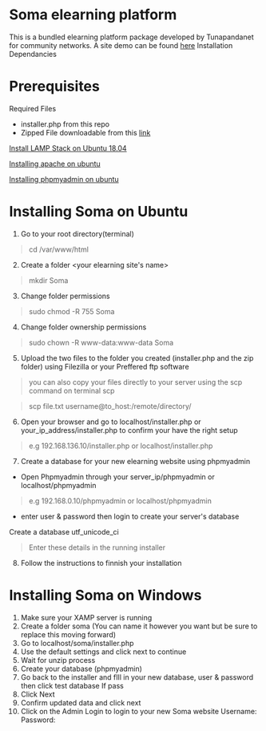# Soma elearning platform 
This is a bundled elearning platform package developed by Tunapandanet for community networks.
A site demo can be found [here](http://197.136.151.9/soma)
Installation 
Dependancies 
# Prerequisites 

Required Files
* installer.php from this repo
* Zipped File downloadable from this [link](https://drive.google.com/file/d/1zJcTQRbnSSrItV6HTj7krHr8hX9ANPo6/view?usp=sharing)

[Install LAMP Stack on Ubuntu 18.04](https://phoenixnap.com/kb/how-to-install-lamp-stack-on-ubuntu)

[Installing apache on ubuntu](https://www.liquidweb.com/kb/install-apache-2-ubuntu-18-04/)

[Installing phpmyadmin on ubuntu ](https://www.liquidweb.com/kb/install-phpmyadmin-ubuntu-18-04/)

# Installing Soma on Ubuntu



1. Go to your root directory(terminal)
>cd /var/www/html

2. Create a folder <your elearning site's name>
>mkdir Soma

3. Change folder permissions
> sudo chmod -R 755 Soma

4. Change folder ownership permissions
 > sudo chown -R www-data:www-data Soma
5. Upload the two files to the folder you created (installer.php and the zip folder) using Filezilla or your Preffered ftp software
> you can also copy your files directly to your server using the scp command on terminal 
  scp 
 
 > scp file.txt username@to_host:/remote/directory/

6. Open your browser and go to localhost/installer.php or your_ip_address/installer.php to confirm your have the right setup 
> e.g 192.168.136.10/installer.php or localhost/installer.php

7. Create a database for your new elearning website using phpmyadmin  
  - Open Phpmyadmin through your server_ip/phpmyadmin or localhost/phpmyadmin 
  > e.g 192.168.0.10/phpmyadmin or localhost/phpmyadmin
  - enter user & password then login to create your server's database
  
  Create a database
  utf_unicode_ci
  > Enter these details in the running installer
8. Follow the instructions to finnish your installation


# Installing Soma on Windows
1. Make sure your XAMP server is running 
2. Create a folder soma (You can name it however you want but be sure to replace this moving forward)
3. Go to localhost/soma/installer.php
4. Use the default settings and click next to continue
5. Wait for unzip process
6. Create your database (phpmyadmin)
7.  Go back to the installer and fIll in your new database, user & password then click test database
If pass
8. Click Next 
9. Confirm updated data and click next
10. Click on the Admin Login to login to your new Soma website 
  Username:
  Password: 
 
